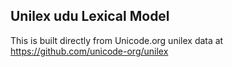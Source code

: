 Unilex udu Lexical Model
----------------------

This is built directly from Unicode.org unilex data at
https://github.com/unicode-org/unilex
